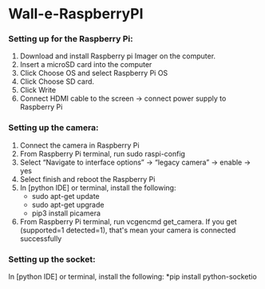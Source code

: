 # Wall-e-RaspberryPI

### Setting up for the Raspberry Pi: ###
1. Download and install Raspberry pi Imager on the computer.
2. Insert a microSD card into the computer
3. Click Choose OS and select Raspberry Pi OS
4. Click Choose SD card.
5. Click Write
6. Connect HDMI cable to the screen →  connect power supply to Raspberry Pi

### Setting up the camera: ###
1. Connect the camera in Raspberry Pi
2. From Raspberry Pi terminal, run sudo raspi-config
3. Select “Navigate to interface options” → “legacy camera” → enable → yes
4. Select finish and reboot the Raspberry Pi
5. In [python IDE] or terminal, install the following: 
    * sudo apt-get update
    * sudo apt-get upgrade
    * pip3 install picamera
6. From Raspberry Pi terminal, run vcgencmd get_camera. If you get (supported=1 detected=1), that's mean your camera is connected successfully

### Setting up the socket: ###
In [python IDE] or terminal, install the following:
   *pip install python-socketio

